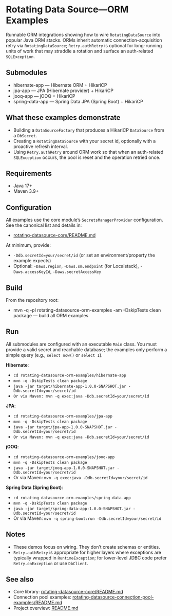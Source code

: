# Rotating Data Source—ORM Examples

Runnable ORM integrations showing how to wire `RotatingDataSource` into popular Java ORM stacks. ORMs inherit automatic connection-acquisition retry via `RotatingDataSource`; `Retry.authRetry` is optional for long-running units of work that may straddle a rotation and surface an auth-related `SQLException`.

## Submodules

- hibernate-app — Hibernate ORM + HikariCP
- jpa-app — JPA (Hibernate provider) + HikariCP
- jooq-app — jOOQ + HikariCP
- spring-data-app — Spring Data JPA (Spring Boot) + HikariCP

## What these examples demonstrate

- Building a `DataSourceFactory` that produces a HikariCP `DataSource` from a `DbSecret`.
- Creating a `RotatingDataSource` with your secret id, optionally with a proactive refresh interval.
- Using `Retry.authRetry` around ORM work so that when an auth-related `SQLException` occurs, the pool is reset and the
  operation retried once.

## Requirements

- Java 17+
- Maven 3.9+

## Configuration

All examples use the core module’s `SecretsManagerProvider` configuration. See the canonical list and details in:

- [rotating-datasource-core/README.md](../rotating-datasource-core/README.md)

At minimum, provide:

- `-Ddb.secretId=your/secret/id` (or set an environment/property the example expects)
- Optional: `-Daws.region`, `-Daws.sm.endpoint` (for Localstack), `-Daws.accessKeyId`, `-Daws.secretAccessKey`

## Build

From the repository root:

- mvn -q -pl rotating-datasource-orm-examples -am -DskipTests clean package — build all ORM examples

## Run

All submodules are configured with an executable `Main` class. You must provide a valid secret and reachable database;
the examples only perform a simple query (e.g., `select now()` or `select 1`).

**Hibernate**:

- `cd rotating-datasource-orm-examples/hibernate-app`
- `mvn -q -DskipTests clean package`
- `java -jar target/hibernate-app-1.0.0-SNAPSHOT.jar -Ddb.secretId=your/secret/id`
- `Or via Maven: mvn -q exec:java -Ddb.secretId=your/secret/id`

**JPA**:

- `cd rotating-datasource-orm-examples/jpa-app`
- `mvn -q -DskipTests clean package`
- `java -jar target/jpa-app-1.0.0-SNAPSHOT.jar -Ddb.secretId=your/secret/id`
- `Or via Maven: mvn -q exec:java -Ddb.secretId=your/secret/id`

**jOOQ**:

- `cd rotating-datasource-orm-examples/jooq-app`
- `mvn -q -DskipTests clean package`
- `java -jar target/jooq-app-1.0.0-SNAPSHOT.jar -Ddb.secretId=your/secret/id`
- Or via Maven: `mvn -q exec:java -Ddb.secretId=your/secret/id`

**Spring Data (Spring Boot)**:

- `cd rotating-datasource-orm-examples/spring-data-app`
- `mvn -q -DskipTests clean package`
- `java -jar target/spring-data-app-1.0.0-SNAPSHOT.jar -Ddb.secretId=your/secret/id`
- Or via Maven: `mvn -q spring-boot:run -Ddb.secretId=your/secret/id`

## Notes

- These demos focus on wiring. They don’t create schemas or entities.
- `Retry.authRetry` is appropriate for higher layers where exceptions are typically wrapped in `RuntimeException`; for
  lower-level JDBC code prefer `Retry.onException` or use `DbClient`.

## See also

- Core library: [rotating-datasource-core/README.md](../rotating-datasource-core/README.md)
- Connection pool
  examples: [rotating-datasource-connection-pool-examples/README.md](../rotating-datasource-connection-pool-examples/README.md)
- Project overview: [README.md](../README.md)
